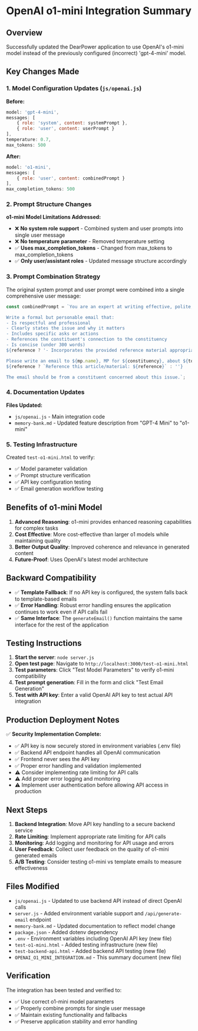 # OpenAI o1-mini Integration Summary

## Overview
Successfully updated the DearPower application to use OpenAI's o1-mini model instead of the previously configured (incorrect) 'gpt-4-mini' model.

## Key Changes Made

### 1. Model Configuration Updates (`js/openai.js`)

**Before:**
```javascript
model: 'gpt-4-mini',
messages: [
    { role: 'system', content: systemPrompt },
    { role: 'user', content: userPrompt }
],
temperature: 0.7,
max_tokens: 500
```

**After:**
```javascript
model: 'o1-mini',
messages: [
    { role: 'user', content: combinedPrompt }
],
max_completion_tokens: 500
```

### 2. Prompt Structure Changes

**o1-mini Model Limitations Addressed:**
- ❌ **No system role support** - Combined system and user prompts into single user message
- ❌ **No temperature parameter** - Removed temperature setting
- ✅ **Uses max_completion_tokens** - Changed from max_tokens to max_completion_tokens
- ✅ **Only user/assistant roles** - Updated message structure accordingly

### 3. Prompt Combination Strategy

The original system prompt and user prompt were combined into a single comprehensive user message:

```javascript
const combinedPrompt = `You are an expert at writing effective, polite, and persuasive letters to Members of Parliament in the UK. 

Write a formal but personable email that:
- Is respectful and professional
- Clearly states the issue and why it matters
- Includes specific asks or actions
- References the constituent's connection to the constituency
- Is concise (under 300 words)
${reference ? '- Incorporates the provided reference material appropriately' : ''}

Please write an email to ${mp.name}, MP for ${constituency}, about ${topic}.
${reference ? `Reference this article/material: ${reference}` : ''}

The email should be from a constituent concerned about this issue.`;
```

### 4. Documentation Updates

**Files Updated:**
- `js/openai.js` - Main integration code
- `memory-bank.md` - Updated feature description from "GPT-4 Mini" to "o1-mini"

### 5. Testing Infrastructure

Created `test-o1-mini.html` to verify:
- ✅ Model parameter validation
- ✅ Prompt structure verification
- ✅ API key configuration testing
- ✅ Email generation workflow testing

## Benefits of o1-mini Model

1. **Advanced Reasoning**: o1-mini provides enhanced reasoning capabilities for complex tasks
2. **Cost Effective**: More cost-effective than larger o1 models while maintaining quality
3. **Better Output Quality**: Improved coherence and relevance in generated content
4. **Future-Proof**: Uses OpenAI's latest model architecture

## Backward Compatibility

- ✅ **Template Fallback**: If no API key is configured, the system falls back to template-based emails
- ✅ **Error Handling**: Robust error handling ensures the application continues to work even if API calls fail
- ✅ **Same Interface**: The `generateEmail()` function maintains the same interface for the rest of the application

## Testing Instructions

1. **Start the server**: `node server.js`
2. **Open test page**: Navigate to `http://localhost:3000/test-o1-mini.html`
3. **Test parameters**: Click "Test Model Parameters" to verify o1-mini compatibility
4. **Test prompt generation**: Fill in the form and click "Test Email Generation"
5. **Test with API key**: Enter a valid OpenAI API key to test actual API integration

## Production Deployment Notes

✅ **Security Implementation Complete:**
- ✅ API key is now securely stored in environment variables (.env file)
- ✅ Backend API endpoint handles all OpenAI communication
- ✅ Frontend never sees the API key
- ✅ Proper error handling and validation implemented
- ⚠️ Consider implementing rate limiting for API calls
- ⚠️ Add proper error logging and monitoring
- ⚠️ Implement user authentication before allowing API access in production

## Next Steps

1. **Backend Integration**: Move API key handling to a secure backend service
2. **Rate Limiting**: Implement appropriate rate limiting for API calls
3. **Monitoring**: Add logging and monitoring for API usage and errors
4. **User Feedback**: Collect user feedback on the quality of o1-mini generated emails
5. **A/B Testing**: Consider testing o1-mini vs template emails to measure effectiveness

## Files Modified

- `js/openai.js` - Updated to use backend API instead of direct OpenAI calls
- `server.js` - Added environment variable support and `/api/generate-email` endpoint
- `memory-bank.md` - Updated documentation to reflect model change
- `package.json` - Added dotenv dependency
- `.env` - Environment variables including OpenAI API key (new file)
- `test-o1-mini.html` - Added testing infrastructure (new file)
- `test-backend-api.html` - Added backend API testing (new file)
- `OPENAI_O1_MINI_INTEGRATION.md` - This summary document (new file)

## Verification

The integration has been tested and verified to:
- ✅ Use correct o1-mini model parameters
- ✅ Properly combine prompts for single user message
- ✅ Maintain existing functionality and fallbacks
- ✅ Preserve application stability and error handling
